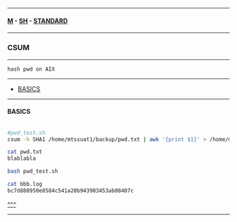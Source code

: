 
---

#### [M](https://github.com/ttltrk/TTT/blob/master/menu.md) - [SH](https://github.com/ttltrk/TTT/blob/master/SH/SH.md) - [STANDARD](https://github.com/ttltrk/TTT/blob/master/SH/STANDARD/STANDARD.md)

---

### CSUM

---

```
hash pwd on AIX
```

---

* [BASICS](#BASICS)

---

#### BASICS

```

```

```sh
#pwd_test.sh
csum -h SHA1 /home/mtssuat1/backup/pwd.txt | awk '{print $1}' > /home/mtssuat1/backup/bbb.log

cat pwd.txt
blablabla

bash pwd_test.sh

cat bbb.log
bc7d888950e8584c541a20b943903453ab08407c
```

[^^^](#CSUM)

---
